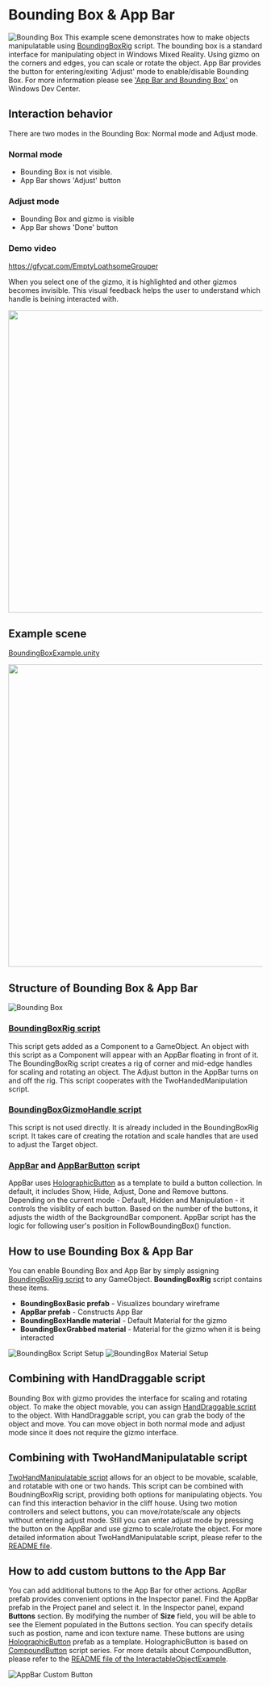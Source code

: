 # Bounding Box & App Bar
![Bounding Box](/External/ReadMeImages/MRTK_AppBar_BoundingBox.jpg)
This example scene demonstrates how to make objects manipulatable using [BoundingBoxRig](/Assets/MixedRealityToolkit/UX/Scripts/BoundingBoxes/BoundingBoxRig.cs) script. The bounding box is a standard interface for manipulating object in Windows Mixed Reality. Using gizmo on the corners and edges, you can scale or rotate the object. 
App Bar provides the button for entering/exiting 'Adjust' mode to enable/disable Bounding Box. For more information please see ['App Bar and Bounding Box'](https://developer.microsoft.com/en-us/windows/mixed-reality/app_bar_and_bounding_box) on Windows Dev Center.

## Interaction behavior ##
There are two modes in the Bounding Box: Normal mode and Adjust mode. 
### Normal mode ###
- Bounding Box is not visible. 
- App Bar shows 'Adjust' button

### Adjust mode ###
- Bounding Box and gizmo is visible
- App Bar shows 'Done' button

### Demo video ###
https://gfycat.com/EmptyLoathsomeGrouper

When you select one of the gizmo, it is highlighted and other gizmos becomes invisible. This visual feedback helps the user to understand which handle is beining interacted with.


<img src="/External/ReadMeImages/MRTK_AppBar_BoundingBox_Interaction.jpg" width="600">

## Example scene ##
[BoundingBoxExample.unity](/Assets/MixedRealityToolkit-Examples/UX/Scenes/BoundingBoxGizmoExample.unity)

<img src="/External/ReadMeImages/MRTK_AppBar_BoundingBox_ExampleScene.jpg" width="600">



## Structure of Bounding Box & App Bar ##
![Bounding Box](/External/ReadMeImages/MRTK_AppBar_BoundingBox_Structure.jpg)
### [BoundingBoxRig script](/Assets/MixedRealityToolkit/UX/Scripts/BoundingBoxes/BoundingBoxRig.cs) ###
This script gets added as a Component to a GameObject. An object with this script as a Component will appear with an AppBar floating in front of it. The BoundingBoxRig script creates a rig of corner and mid-edge handles for scaling and rotating an object. The Adjust button in the AppBar turns on and off the rig. This script cooperates with the TwoHandedManipulation script.



### [BoundingBoxGizmoHandle script](/Assets/MixedRealityToolkit/UX/Scripts/BoundingBoxes/BoundingBoxGizmoHandle.cs) ###
This script is not used directly. It is already included in the BoundingBoxRig script. It takes care of creating the rotation and scale handles that are used to adjust the Target object.




### [AppBar](/Assets/MixedRealityToolkit/UX/Scripts/AppBar/AppBar.cs) and [AppBarButton](/Assets/MixedRealityToolkit/UX/Scripts/AppBar/AppBarButton.cs) script ###
AppBar uses [HolographicButton](/Assets/MixedRealityToolkit/UX/Prefabs/Buttons/HolographicButton.prefab) as a template to build a button collection. In default, it includes Show, Hide, Adjust, Done and Remove buttons. Depending on the current mode - Default, Hidden and Manipulation - it controls the visiblity of each button. Based on the number of the buttons, it adjusts the width of the BackgroundBar component. AppBar script has the logic for following user's position in FollowBoundingBox() function.


## How to use Bounding Box & App Bar ##
You can enable Bounding Box and App Bar by simply assigning [BoundingBoxRig script](/Assets/MixedRealityToolkit/UX/Scripts/BoundingBoxes/BoundingBoxRig.cs) to any GameObject. **BoundingBoxRig** script contains these items.
- **BoundingBoxBasic prefab** - Visualizes boundary wireframe 
- **AppBar prefab** - Constructs App Bar
- **BoundingBoxHandle material** - Default Material for the gizmo
- **BoundingBoxGrabbed material** - Material for the gizmo when it is being interacted

![BoundingBox Script Setup](/External/ReadMeImages/MRTK_AppBar_BoundingBox_ScriptSetup.jpg)
![BoundingBox Material Setup](/External/ReadMeImages/MRTK_AppBar_BoundingBox_Materials.jpg)


## Combining with HandDraggable script ##
Bounding Box with gizmo provides the interface for scaling and rotating object. To make the object movable, you can assign [HandDraggable script](/Assets/MixedRealityToolkit/InputModule/Scripts/Utilities/Interactions/HandDraggable.cs) to the object. With HandDraggable script, you can grab the body of the object and move. You can move object in both normal mode and adjust mode since it does not require the gizmo interface.

## Combining with TwoHandManipulatable script ##
[TwoHandManipulatable script](/Assets/MixedRealityToolkit/InputModule/Scripts/Utilities/Interactions/TwoHandManipulatable.cs) allows for an object to be movable, scalable, and rotatable with one or two hands. This script can be combined with BoudningBoxRig script, providing both options for manipulating objects. You can find this interaction behavior in the cliff house. Using two motion controllers and select buttons, you can move/rotate/scale any objects without entering adjust mode. Still you can enter adjust mode by pressing the button on the AppBar and use gizmo to scale/rotate the object. For more detailed information about TwoHandManipulatable script, please refer to the [README file](/Assets/MixedRealityToolkit-Examples/Input/Readme/README_TwoHandManipulationTest.md).


## How to add custom buttons to the App Bar ##
You can add additional buttons to the App Bar for other actions. AppBar prefab provides convenient options in the Inspector panel. Find the AppBar prefab in the Project panel and select it. In the Inspector panel, expand **Buttons** section. By modifying the number of **Size** field, you will be able to see the Element populated in the Buttons section. You can specify details such as postion, name and icon texture name. These buttons are using [HolographicButton](/Assets/MixedRealityToolkit/UX/Prefabs/Buttons/HolographicButton.prefab) prefab as a template. HolographicButton is based on [CompoundButton](/Assets/MixedRealityToolkit/UX/Scripts/Buttons/CompoundButton.cs) script series. For more details about CompoundButton, please refer to the [README file of the InteractableObjectExample](/Assets/HoloToolkit-Examples/UX/Readme/README_InteractableObjectExample.md).

![AppBar Custom Button](/External/ReadMeImages/MRTK_AppBar_BoundingBox_CustomButtons.jpg)

